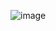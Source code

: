 ![image](https://github.com/GianfrancoCh/chiariziaGianfranco-pygame-tp-final/assets/98627004/49b39dfe-cb70-449e-9071-e5713fea993c)
